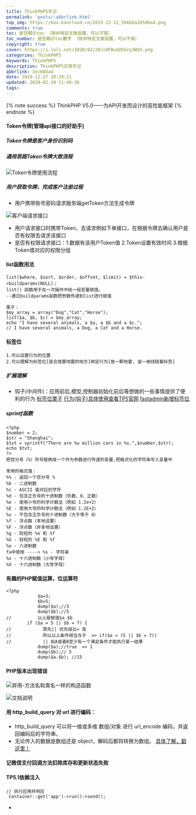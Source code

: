 ```yaml
---
title: ThinkPHP5手记
permalink: 'posts/:abbrlink.html'
top_img: https://box.kancloud.cn/2015-12-12_566b6a10506a4.png
comments: true
toc: 是否顯示toc （除非特定文章設置，可以不寫）
toc_number: 是否顯示toc數字 （除非特定文章設置，可以不寫）
copyright: true
cover: https://i.loli.net/2020/03/20/cHFBvGO56rp3WSX.png
categories: ThinkPHP5
keywords: ThinkPHP5
description: ThinkPHP5日常手记
abbrlink: 3ec68ba4
date: 2019-12-27 20:29:21
updated: 2020-02-20 11:49:36
tags:
---
```


<blockquote class="blockquote-center"></blockquote>
{% note success %}
ThinkPHP V5.0——为API开发而设计的高性能框架
{% endnote %}

#### Token令牌[管理api接口的好助手]
##### Token令牌是客户身份识别码
##### 通用思路Token令牌大致流程
![Token令牌使用流程](https://upload-images.jianshu.io/upload_images/3098875-fde0010ea95839b4.png?imageMogr2/auto-orient/strip%7CimageView2/2/w/1240)

##### 用户获取令牌，完成客户注册过程
-  用户携带账号密码请求服务端getToken方法生成令牌 

![客户端请求接口](https://upload-images.jianshu.io/upload_images/3098875-d7e7a44698850764.png?imageMogr2/auto-orient/strip%7CimageView2/2/w/1240)
- 用户请求接口时携带Token，去请求例如下单接口，在根据令牌去确认用户是否有权限去请求该接口
- 是否有权限请求接口：1.数据有该用户Token值 2.Token设置有效时间 3.根据Token值对应的权限分组

#### list函数用法
```
list($where, $sort, $order, $offset, $limit) = $this->buildparams(NULL)；
list() 函数用于在一次操作中给一组变量赋值。
--通过buildparams函数把参数传递到list进行赋值

栗子：
$my_array = array("Dog","Cat","Horse");
list($a, $b, $c) = $my_array;
echo "I have several animals, a $a, a $b and a $c.";
// I have several animals, a Dog, a Cat and a Horse.
```
<!--more-->
#### 标签位
```
1.可以设置行为的位置
2.可以理解为标签位[适合放置地雷的地方]绑定行为[放一颗地雷, 留一根线链着标签]
```
##### 扩展理解
- 钩子(中间件)：应用前后,模型,控制器初始化前后等想做的一些事情提供了便利的行为
[标签位栗子](https://blog.csdn.net/lovemyself196221/article/details/78183699)
[行为(钩子)具体使用查看TP5官网](https://www.kancloud.cn/manual/thinkphp5/118130)
[fastadmin新增标签位](http://doc.fastadmin.net/docs/addons.html#%E7%9B%AE%E5%BD%95%E4%BB%8B%E7%BB%8D-2)

##### sprintf函数 
```
<?php
$number = 2;
$str = "Shanghai";
$txt = sprintf("There are %u million cars in %s.",$number,$str);
echo $txt;
?>
把百分号（%）符号替换成一个作为参数进行传递的变量,把格式化的字符串写入变量中

常用的格式值：
%% - 返回一个百分号 %
%b - 二进制数
%c - ASCII 值对应的字符
%d - 包含正负号的十进制数（负数、0、正数）
%e - 使用小写的科学计数法（例如 1.2e+2）
%E - 使用大写的科学计数法（例如 1.2E+2）
%u - 不包含正负号的十进制数（大于等于 0）
%f - 浮点数（本地设置）
%F - 浮点数（非本地设置）
%g - 较短的 %e 和 %f
%G - 较短的 %E 和 %f
%o - 八进制数
fa中使用 ----> %s - 字符串
%x - 十六进制数（小写字母）
%X - 十六进制数（大写字母）
```
#### 有趣的PHP赋值运算，位运算符
```
<?php
            $a=3;
            $b=5;
            dump($a);//3
            dump($b);//5
//          以上是赋值$a $b
        if ($a = 5 || $b = 7) {
//            首先|| 优先级比= 高
//            所以以上条件相当与于  => if($a = (5 || $b = 7))
//            || 如A或者B至少有一个满足条件才能执行某一结果
            dump($a);//true  => 1
            dump($b);// 5
            dump($a.$b); //15
```
#### PHP版本出现错误
![弃用-方法名和类名一样的构造函数](https://phpcoder-1259614901.cos.ap-guangzhou.myqcloud.com/phpcoder/fastadmin/3098875-b4bd5a143605e8f6.png)

![文档说明](https://phpcoder-1259614901.cos.ap-guangzhou.myqcloud.com/phpcoder/fastadmin/3098875-4c52a07f6ec7e856.png)

#### 用 http_build_query 对 url 进行编码：
- http_build_query 可以将一维或多维 数组/对象 进行 url_encode 编码，并返回编码后的字符串。
- 无论传入的数据是数组还是 object，解码后都将转换为数组。
[具体了解，戳这里！](https://www.jianshu.com/p/5e9239e44eb8)

#### 记微信支付回调方法扣除库存和更新状态失败

#### TP5.1依赖注入
```
// 执行应用并响应
 Container::get('app')->run()->send();
```
- 


